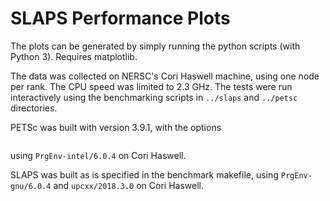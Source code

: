 SLAPS Performance Plots
====

The plots can be generated by simply running the python scripts (with Python 3). Requires matplotlib.

The data was collected on NERSC's Cori Haswell machine, using one node per rank. The CPU speed was limited to 2.3 GHz. The tests were run interactively using the benchmarking scripts in `../slaps` and `../petsc` directories. 

PETSc was built with version 3.9.1, with the options

```--with-scalar-type=complex --with-petsc-arch=haswell-opt CC=cc CXX=CC FC=ftn --with-debugging=0 COPTFLAGS= FOPTFLAGS= CXXOPTFLAGS= --with-shared-libraries=1 LDFLAGS=-dynamic
```

using `PrgEnv-intel/6.0.4` on Cori Haswell.

SLAPS was built as is specified in the benchmark makefile, using `PrgEnv-gnu/6.0.4` and `upcxx/2018.3.0` on Cori Haswell.
